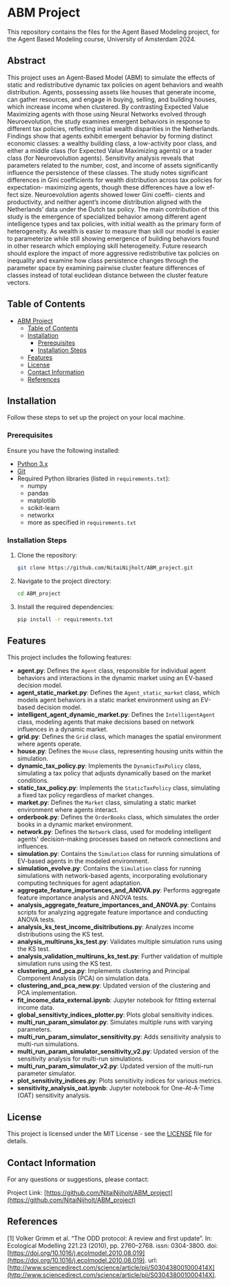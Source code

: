 # ABM Project

This repository contains the files for the Agent Based Modeling project, for the Agent Based Modeling course, University of Amsterdam 2024.

## Abstract

This project uses an Agent-Based Model (ABM) to simulate
the effects of static and redistributive dynamic tax policies on
agent behaviors and wealth distribution. Agents, possessing
assets like houses that generate income, can gather resources,
and engage in buying, selling, and building houses, which
increase income when clustered. By contrasting Expected
Value Maximizing agents with those using Neural Networks
evolved through Neuroevolution, the study examines emergent
behaviors in response to different tax policies, reflecting initial
wealth disparities in the Netherlands.
Findings show that agents exhibit emergent behavior by
forming distinct economic classes: a wealthy building class, a
low-activity poor class, and either a middle class (for Expected
Value Maximizing agents) or a trader class (for Neuroevolution
agents). Sensitivity analysis reveals that parameters related to
the number, cost, and income of assets significantly influence
the persistence of these classes.
The study notes significant differences in Gini coefficients
for wealth distribution across tax policies for expectation-
maximizing agents, though these differences have a low ef-
fect size. Neuroevolution agents showed lower Gini coeffi-
cients and productivity, and neither agent’s income distribution
aligned with the Netherlands’ data under the Dutch tax policy.
The main contribution of this study is the emergence of
specialized behavior among different agent intelligence types
and tax policies, with initial wealth as the primary form of
heterogeneity. As wealth is easier to measure than skill our
model is easier to parameterize while still showing emergence
of building behaviors found in other research which employing
skill heterogeneity. Future research should explore the impact
of more aggressive redistributive tax policies on inequality and
examine how class persistence changes through the parameter
space by examining pairwise cluster feature differences of
classes instead of total euclidean distance between the cluster
feature vectors.


## Table of Contents

- [ABM Project](#abm-project)
  - [Table of Contents](#table-of-contents)
  - [Installation](#installation)
    - [Prerequisites](#prerequisites)
    - [Installation Steps](#installation-steps)
  - [Features](#features)
  - [License](#license)
  - [Contact Information](#contact-information)
  - [References](#references)

## Installation

Follow these steps to set up the project on your local machine.

### Prerequisites

Ensure you have the following installed:

- [Python 3.x](https://www.python.org/downloads/)
- [Git](https://git-scm.com/)
- Required Python libraries (listed in `requirements.txt`):
  - numpy
  - pandas
  - matplotlib
  - scikit-learn
  - networkx
  - more as specified in `requirements.txt`

### Installation Steps

1. Clone the repository:

   ```bash
   git clone https://github.com/NitaiNijholt/ABM_project.git
   ```

2. Navigate to the project directory:

   ```bash
   cd ABM_project
   ```

3. Install the required dependencies:

   ```bash
   pip install -r requirements.txt
   ```

## Features

This project includes the following features:

- **agent.py**: Defines the `Agent` class, responsible for individual agent behaviors and interactions in the dynamic market using an EV-based decision model.
- **agent_static_market.py**: Defines the `Agent_static_market` class, which models agent behaviors in a static market environment using an EV-based decision model.
- **intelligent_agent_dynamic_market.py**: Defines the `IntelligentAgent` class, modeling agents that make decisions based on network influences in a dynamic market.
- **grid.py**: Defines the `Grid` class, which manages the spatial environment where agents operate.
- **house.py**: Defines the `House` class, representing housing units within the simulation.
- **dynamic_tax_policy.py**: Implements the `DynamicTaxPolicy` class, simulating a tax policy that adjusts dynamically based on the market conditions.
- **static_tax_policy.py**: Implements the `StaticTaxPolicy` class, simulating a fixed tax policy regardless of market changes.
- **market.py**: Defines the `Market` class, simulating a static market environment where agents interact.
- **orderbook.py**: Defines the `OrderBooks` class, which simulates the order books in a dynamic market environment.
- **network.py**: Defines the `Network` class, used for modeling intelligent agents' decision-making processes based on network connections and influences.
- **simulation.py**: Contains the `Simulation` class for running simulations of EV-based agents in the modeled environment.
- **simulation_evolve.py**: Contains the `Simulation` class for running simulations with network-based agents, incorporating evolutionary computing techniques for agent adaptation.
- **aggregate_feature_importances_and_ANOVA.py**: Performs aggregate feature importance analysis and ANOVA tests.
- **analysis_aggregate_feature_importances_and_ANOVA.py**: Contains scripts for analyzing aggregate feature importance and conducting ANOVA tests.
- **analysis_ks_test_income_disitributions.py**: Analyzes income distributions using the KS test.
- **analysis_multiruns_ks_test.py**: Validates multiple simulation runs using the KS test.
- **analysis_validation_multiruns_ks_test.py**: Further validation of multiple simulation runs using the KS test.
- **clustering_and_pca.py**: Implements clustering and Principal Component Analysis (PCA) on simulation data.
- **clustering_and_pca_new.py**: Updated version of the clustering and PCA implementation.
- **fit_income_data_external.ipynb**: Jupyter notebook for fitting external income data.
- **global_sensitivty_indices_plotter.py**: Plots global sensitivity indices.
- **multi_run_param_simulator.py**: Simulates multiple runs with varying parameters.
- **multi_run_param_simulator_sensitivity.py**: Adds sensitivity analysis to multi-run simulations.
- **multi_run_param_simulator_sensitivity_v2.py**: Updated version of the sensitivity analysis for multi-run simulations.
- **multi_run_param_simulator_v2.py**: Updated version of the multi-run parameter simulator.
- **plot_sensitivity_indices.py**: Plots sensitivity indices for various metrics.
- **sensitivity_analysis_oat.ipynb**: Jupyter notebook for One-At-A-Time (OAT) sensitivity analysis.

## License

This project is licensed under the MIT License - see the [LICENSE](LICENSE) file for details.

## Contact Information

For any questions or suggestions, please contact:

Project Link: [https://github.com/NitaiNijholt/ABM_project](https://github.com/NitaiNijholt/ABM_project)

## References

[1] Volker Grimm et al. “The ODD protocol: A review and first update”. In: Ecological Modelling 221.23 (2010), pp. 2760–2768. issn: 0304-3800. doi: [https://doi.org/10.1016/j.ecolmodel.2010.08.019](https://doi.org/10.1016/j.ecolmodel.2010.08.019). url: [http://www.sciencedirect.com/science/article/pii/S030438001000414X](http://www.sciencedirect.com/science/article/pii/S030438001000414X).
